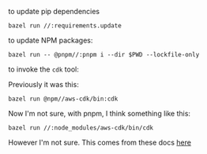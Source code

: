 to update pip dependencies

```
bazel run //:requirements.update
```

to update NPM packages:

```
bazel run -- @pnpm//:pnpm i --dir $PWD --lockfile-only
```

to invoke the `cdk` tool:

Previously it was this:
```
bazel run @npm//aws-cdk/bin:cdk
```

Now I'm not sure, with pnpm, I think something like this:

```
bazel run //:node_modules/aws-cdk/bin/cdk
```
However I'm not sure. This comes from these docs [here](https://docs-legacy.aspect.build/aspect-build/rules_js/v1.13.0/docs/npm_import-docgen.html#npm_import)
